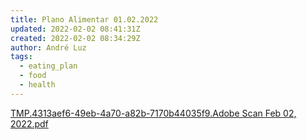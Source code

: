 ```yaml
---
title: Plano Alimentar 01.02.2022
updated: 2022-02-02 08:41:31Z
created: 2022-02-02 08:34:29Z
author: André Luz
tags:
  - eating_plan
  - food
  - health
---
```


[TMP.4313aef6-49eb-4a70-a82b-7170b44035f9.Adobe Scan Feb 02, 2022.pdf](../../_resources/TMP.4313aef6-49eb-4a70-a82b-7170)